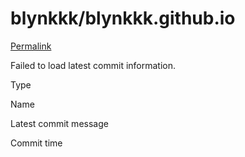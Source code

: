 # blynkkk/blynkkk.github.io

 [Permalink](https://github.com/blynkkk/blynkkk.github.io/tree/b1f1a439851d4000d4d85ddab2f72db8d227d6cc/mobile)

 Failed to load latest commit information.

Type

Name

Latest commit message

Commit time

